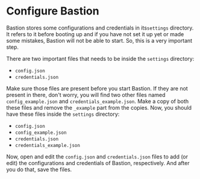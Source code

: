 # Configure Bastion

Bastion stores some configurations and credentials in its`settings` directory. It refers to it before booting up and if you have not set it up yet or made some mistakes, Bastion will not be able to start. So, this is a very important step.

There are two important files that needs to be inside the `settings` directory:

* `config.json`
* `credentials.json`

Make sure those files are present before you start Bastion. If they are not present in there, don't worry, you will find two other files named `config_example.json` and `credentials_example.json`. Make a copy of both these files and remove the `_example` part from the copies. Now, you should have these files inside the `settings` directory:

* `config.json`
* `config_example.json`
* `credentials.json`
* `credentials_example.json`

Now, open and edit the `config.json` and `credentials.json` files to add \(or edit\) the configurations and credentials of Bastion, respectively. And after you do that, save the files.

